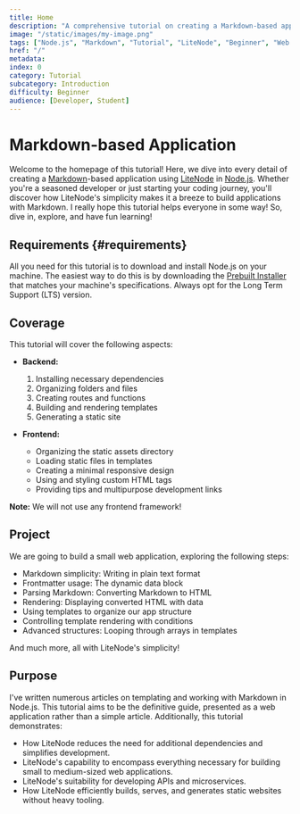 ```yaml
---
title: Home
description: "A comprehensive tutorial on creating a Markdown-based application using LiteNode in Node.js."
image: "/static/images/my-image.png"
tags: ["Node.js", "Markdown", "Tutorial", "LiteNode", "Beginner", "Web Development"]
href: "/"
metadata:
index: 0
category: Tutorial
subcategory: Introduction
difficulty: Beginner
audience: [Developer, Student]
---
```


# Markdown-based Application

Welcome to the homepage of this tutorial! Here, we dive into every detail of creating a [Markdown](https://daringfireball.net/projects/markdown/)-based application using [LiteNode](https://litenode.pages.dev/) in [Node.js](https://nodejs.org/en). Whether you're a seasoned developer or just starting your coding journey, you'll discover how LiteNode's simplicity makes it a breeze to build applications with Markdown. I really hope this tutorial helps everyone in some way! So, dive in, explore, and have fun learning!

## Requirements {#requirements}

All you need for this tutorial is to download and install Node.js on your machine. The easiest way to do this is by downloading the [Prebuilt Installer](https://nodejs.org/en/download/prebuilt-installer) that matches your machine's specifications. Always opt for the Long Term Support (LTS) version.

## Coverage

This tutorial will cover the following aspects:

-   **Backend:**

    1. Installing necessary dependencies
    2. Organizing folders and files
    3. Creating routes and functions
    4. Building and rendering templates
    5. Generating a static site

-   **Frontend:**
    -   Organizing the static assets directory
    -   Loading static files in templates
    -   Creating a minimal responsive design
    -   Using and styling custom HTML tags
    -   Providing tips and multipurpose development links

**Note:** We will not use any frontend framework!

## Project

We are going to build a small web application, exploring the following steps:

-   Markdown simplicity: Writing in plain text format
-   Frontmatter usage: The dynamic data block
-   Parsing Markdown: Converting Markdown to HTML
-   Rendering: Displaying converted HTML with data
-   Using templates to organize our app structure
-   Controlling template rendering with conditions
-   Advanced structures: Looping through arrays in templates

And much more, all with LiteNode's simplicity!

## Purpose

I've written numerous articles on templating and working with Markdown in Node.js. This tutorial aims to be the definitive guide, presented as a web application rather than a simple article. Additionally, this tutorial demonstrates:

-   How LiteNode reduces the need for additional dependencies and simplifies development.
-   LiteNode's capability to encompass everything necessary for building small to medium-sized web applications.
-   LiteNode's suitability for developing APIs and microservices.
-   How LiteNode efficiently builds, serves, and generates static websites without heavy tooling.
